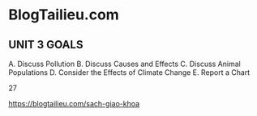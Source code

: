 # BlogTailieu.com

## UNIT 3 GOALS

A. Discuss Pollution
B. Discuss Causes and Effects
C. Discuss Animal Populations
D. Consider the Effects of Climate Change
E. Report a Chart

27

https://blogtailieu.com/sach-giao-khoa
